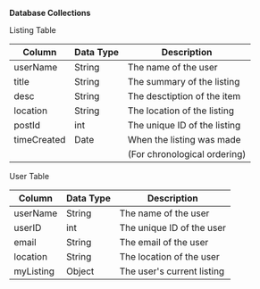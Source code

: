 **Database Collections**

Listing Table 

| Column       | Data Type | Description                 |
|--------------|-----------|-----------------------------|
| userName     | String    | The name of the user        |
| title        | String    | The summary of the listing  |
| desc         | String    | The desctiption of the item |
| location     | String    | The location of the listing |
| postId       | int       | The unique ID of the listing|
| timeCreated  | Date      | When the listing was made   |
|              |           |(For chronological ordering) |

User Table 

| Column       | Data Type | Description                 |
|--------------|-----------|-----------------------------|
| userName     | String    | The name of the user        |
| userID       | int       | The unique ID of the user   |
| email        | String    | The email of the user       |
| location     | String    | The location of the user    |
| myListing    | Object    | The user's current listing  |
